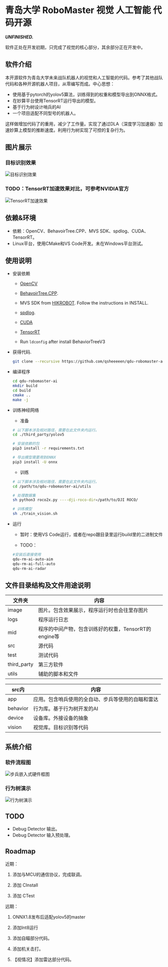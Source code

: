 # 青岛大学 RoboMaster 视觉 人工智能 代码开源

***UNFINISHED.***

软件正处在开发初期，只完成了视觉的核心部分，其余部分正在开发中。

## 软件介绍

本开源软件为青岛大学未来战队机器人的视觉和人工智能的代码。参考了其他战队代码和各种开源机器人项目，从零编写而成。中心思想：

- 使用基于pytorch的yolov5算法，训练得到的权重和模型导出到ONNX格式。
- 在妙算平台使用TensorRT运行导出的模型。
- 基于行为树设计哨兵的AI
- 一个项目适配不同型号的机器人。

这样做增加代码了的重用，减少了工作量。实现了通过DLA（深度学习加速器）加速妙算上模型的推断速度。利用行为树实现了可控的复杂行为。

## 图片展示

### 目标识别效果

![目标识别效果](./image/test_best.jpg?raw=true "目标识别效果")

### TODO：TensorRT加速效果对比，可参考NVIDIA官方

![TensorRT加速效果](./image/compare.jpg?raw=true "TensorRT加速效果")

## 依赖&环境

- 依赖：OpenCV、BehavoirTree.CPP、MVS SDK、spdlog、CUDA、TensorRT。
- Linux平台，使用CMake和VS Code开发。未在Windows平台测试。

## 使用说明

- 安装依赖

  - [OpenCV](https://docs.opencv.org/4.4.0/d7/d9f/tutorial_linux_install.html)

  - [BehavoirTree.CPP](https://github.com/BehaviorTree/BehaviorTree.CPP).

  - MVS SDK from [HIKROBOT](https://www.hikrobotics.com/service/soft.htm). Follow the instructions in INSTALL.

  - [spdlog](https://github.com/gabime/spdlog).

  - [CUDA](https://developer.nvidia.com/cuda-downloads)

  - [TensorRT](https://docs.nvidia.com/deeplearning/tensorrt/install-guide/index.html)
  
  - Run `ldconfig` after install BehaviorTreeV3

- 获得代码.

  ```sh
  git clone --recursive https://github.com/qsheeeeen/qdu-robomaster-ai
  
  ```

- 编译程序

  ```sh
  cd qdu-robomaster-ai
  mkdir build
  cd build
  cmake ..
  make -j
  ```

- 训练神经网络

  - 准备

  ```sh
  # 以下脚本涉及相对路径，需要在此文件夹内运行。
  cd ./third_party/yolov5

  # 安装依赖的包
  pip3 install -r requirements.txt

  # 导出模型需要用到ONNX
  pip3 install -U onnx
  ```

  - 训练

  ```sh
  # 以下脚本涉及相对路径，需要在此文件夹内运行。
  cd /path/to/qdu-robomaster-ai/utils

  # 处理数据集
  sh python3 roco2x.py ----dji-roco-dir=/path/to/DJI ROCO/

  # 训练模型
  sh ./train_vision.sh
  ```

- 运行
  - 暂时：使用VS Code运行，或者在repo跟目录里运行build里的二进制文件

  - TODO：

  ```sh
  #安装后直接使用
  qdu-rm-ai-auto-aim
  qdu-rm-ai-full-auto
  qdu-rm-ai-radar
  ```

## 文件目录结构及文件用途说明

| 文件夹 | 内容 |
| ---- | ----  |
| image | 图片。包含效果展示，程序运行时也会往里存图片 |
| logs | 程序运行日志 |
| mid | 程序的中间产物，包含训练好的权重，TensorRT的engine等 |
| src | 源代码 |
| test | 测试代码 |
| third_party | 第三方软件 |
| utils | 辅助的脚本和文件 |

| src内 | 内容 |
| ---- | ----  |
| app | 应用。包含哨兵使用的全自动、步兵等使用的自瞄和雷达 |
| behavior | 行为库。基于行为树开发的AI |
| device | 设备库。外接设备的抽象 |
| vision | 视觉库。目标识别等代码 |

## 系统介绍

### 软件流程图

![步兵嵌入式硬件框图](./image/视觉程序框图.png?raw=true "步兵嵌入式硬件框图")

### 行为树演示

![行为树演示](./image/行为树演示.png?raw=true "行为树演示")

## TODO

- Debug Detector 输出。
- Debug Detector 输入预处理。

## Roadmap

近期：

1. 添加与MCU的通信协议，完成联调。

1. 添加 CInstall

1. 添加 CTest

远期：

1. ONNX1.8发布后适配yolov5的master

1. 添加Int8运行

1. 添加自瞄部分代码。

1. 添加机关击打。

1. 【视情况】添加雷达部分代码。
